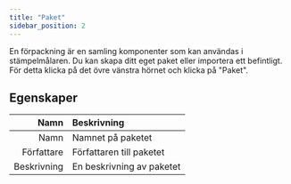 ```yaml
---
title: "Paket"
sidebar_position: 2
---
```


En förpackning är en samling komponenter som kan användas i stämpelmålaren. Du kan skapa ditt eget paket eller importera ett befintligt. För detta klicka på det övre vänstra hörnet och klicka på "Paket".

## Egenskaper

|        Namn | Beskrivning               |
| -----------:|:------------------------- |
|        Namn | Namnet på paketet         |
|  Författare | Författaren till paketet  |
| Beskrivning | En beskrivning av paketet |
